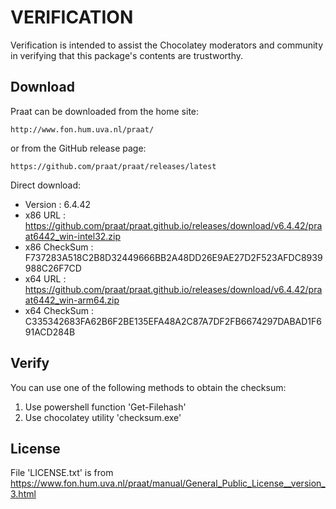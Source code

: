 # VERIFICATION
Verification is intended to assist the Chocolatey moderators and community in verifying that this package's contents are trustworthy.

## Download
Praat can be downloaded from the home site:  

    http://www.fon.hum.uva.nl/praat/
or from the GitHub release page:

    https://github.com/praat/praat/releases/latest

Direct download:   
- Version      : 6.4.42
- x86 URL      : https://github.com/praat/praat.github.io/releases/download/v6.4.42/praat6442_win-intel32.zip
- x86 CheckSum : F737283A518C2B8D32449666BB2A48DD26E9AE27D2F523AFDC8939988C26F7CD
- x64 URL      : https://github.com/praat/praat.github.io/releases/download/v6.4.42/praat6442_win-arm64.zip
- x64 CheckSum : C335342683FA62B6F2BE135EFA48A2C87A7DF2FB6674297DABAD1F691ACD284B

## Verify
You can use one of the following methods to obtain the checksum:
1. Use powershell function 'Get-Filehash'
2. Use chocolatey utility 'checksum.exe'

## License
File 'LICENSE.txt' is from https://www.fon.hum.uva.nl/praat/manual/General_Public_License__version_3.html
